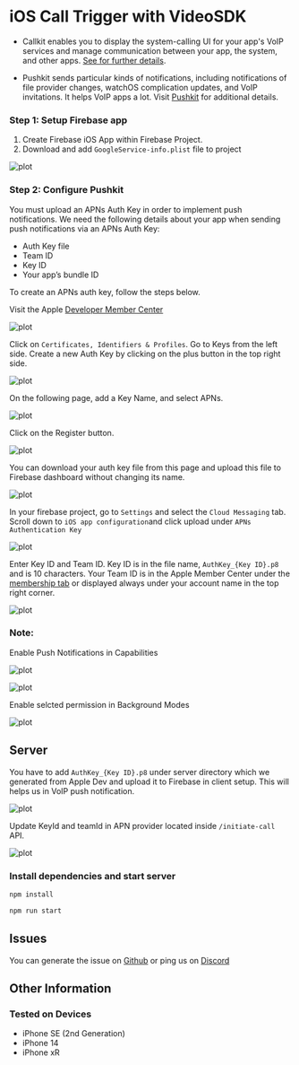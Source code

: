 # iOS Call Trigger with VideoSDK

- Callkit enables you to display the system-calling UI for your app's VoIP services and manage communication between your app, the system, and other apps. [See for further details](https://developer.apple.com/documentation/callkit).

- Pushkit sends particular kinds of notifications, including notifications of file provider changes, watchOS complication updates, and VoIP invitations. It helps VoIP apps a lot. Visit [Pushkit](https://developer.apple.com/documentation/pushkit) for additional details.

### Step 1: Setup Firebase app

1.  Create Firebase iOS App within Firebase Project.
2.  Download and add `GoogleService-info.plist` file to project

![plot](./assets/image-2.png)

### Step 2: Configure Pushkit

You must upload an APNs Auth Key in order to implement push notifications. We need the following details about your app when sending push notifications via an APNs Auth Key:

- Auth Key file
- Team ID
- Key ID
- Your app’s bundle ID

To create an APNs auth key, follow the steps below.

Visit the Apple [Developer Member Center](https://developer.apple.com/account/)

![plot](./assets/image-4.png)

Click on `Certificates, Identifiers & Profiles`. Go to Keys from the left side. Create a new Auth Key by clicking on the plus button in the top right side.

![plot](./assets/image-5.png)

On the following page, add a Key Name, and select APNs.

![plot](./assets/image-6.png)

Click on the Register button.

![plot](./assets/image-7.png)

You can download your auth key file from this page and upload this file to Firebase dashboard without changing its name.

![plot](./assets/image-8.png)

In your firebase project, go to `Settings` and select the `Cloud Messaging` tab. Scroll down to `iOS app configuration`and click upload under `APNs Authentication Key`

![plot](./assets/FIR_1.png)

Enter Key ID and Team ID. Key ID is in the file name, `AuthKey_{Key ID}.p8` and is 10 characters. Your Team ID is in the Apple Member Center under the [membership tab](https://developer.apple.com/account/#/membership) or displayed always under your account name in the top right corner.

![plot](./assets/FIR_2.png)

### Note:

Enable Push Notifications in Capabilities

![plot](./assets/xcd-2.png)

![plot](./assets/xcd-3.png)

Enable selcted permission in Background Modes

![plot](./assets/xcd-1.png)

## Server

You have to add `AuthKey_{Key ID}.p8` under server directory which we generated from Apple Dev and upload it to Firebase in client setup.
This will helps us in VoIP push notification.

![plot](./assets/image-11.png)

Update KeyId and teamId in APN provider located inside `/initiate-call` API.

![plot](./assets/code.png)

### Install dependencies and start server

```js
npm install
```

```js
npm run start
```

## Issues

You can generate the issue on [Github](https://github.com/videosdk-live/videosdk-rtc-ios-swiftui-call-trigger-example/issues) or ping us on [Discord](https://discord.gg/bsEukaNhrD)

## Other Information

### Tested on Devices

- iPhone SE (2nd Generation)
- iPhone 14
- iPhone xR

